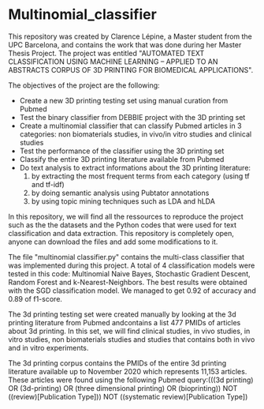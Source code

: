 # Multinomial_classifier

This repository was created by Clarence Lépine, a Master student from the UPC Barcelona, and contains the work that was done during her Master Thesis Project.
The project was entitled "AUTOMATED TEXT CLASSIFICATION USING MACHINE LEARNING – APPLIED TO AN ABSTRACTS CORPUS OF 3D PRINTING FOR BIOMEDICAL APPLICATIONS".

The objectives of the project are the following:
- Create a new 3D printing testing set using manual curation from Pubmed
- Test the binary classifier from DEBBIE project with the 3D printing set
- Create a multinomial classifier that can classify Pubmed articles in 3 categories: non biomaterials studies, in vivo/in vitro studies and clinical studies
- Test the performance of the classifier using the 3D printing set
- Classify the entire 3D printing literature available from Pubmed
- Do text analysis to extract informations about the 3D printing literature:
    1) by extracting the most frequent terms from each category (using tf and tf-idf)
    2) by doing semantic analysis using Pubtator annotations
    3) by using topic mining techniques such as LDA and hLDA

In this repository, we will find all the ressources to reproduce the project such as the the datasets and the Python codes that were used for text classification and data extraction.
This repository is completely open, anyone can download the files and add some modifications to it.

The file "multinomial classifier.py" contains the multi-class classifier that was implemented during this project.
A total of 4 classification models were tested in this code: Multinomial Naive Bayes, Stochastic Gradient Descent, Random Forest and k-Nearest-Neighbors.
The best results were obtained with the SGD classification model. We managed to get 0.92 of accuracy and 0.89 of f1-score.

The 3d printing testing set were created manually by looking at the 3d printing literature from Pubmed andcontains a list 477 PMIDs of articles about 3d printing.
In this set, we will find clinical studies, in vivo studies, in vitro studies, non biomaterials studies and studies that contains both in vivo and in vitro experiments.

The 3d printing corpus contains the PMIDs of the entire 3d printing literature available up to November 2020 which represents 11,153 articles.
These articles were found using the following Pubmed query:(((3d printing) OR (3d-printing) OR (three dimensional printing) OR (bioprinting)) NOT ((review)[Publication Type])) NOT ((systematic review)[Publication Type])



